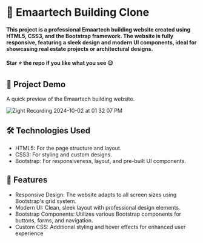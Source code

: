 
<div><h1>🚀 Emaartech Building Clone</h1></div>
<h4>This project is a professional Emaartech building website created using HTML5, CSS3, and the Bootstrap framework. The website is fully responsive, featuring a sleek design and modern UI components, ideal for showcasing real estate projects or architectural designs.</h4>
 <h4>Star ⭐ the repo if you like what you see 😉 </h4>
 <div>
 <h2>📸 Project Demo</h2>
 <p>A quick preview of the Emaartech building website.</p>

 ![Zight Recording 2024-10-02 at 01 32 07 PM](https://github.com/user-attachments/assets/60557dbd-bd30-4789-872c-919f896a69fd)


<h2>🛠️ Technologies Used</h2>
 <ul>
   <li>HTML5: For the page structure and layout.</li>
   <li>CSS3: For styling and custom designs.</li>
   <li>Bootstrap: For responsiveness, layout, and pre-built UI components.</li>
 </ul>  
 
 <h2>🎨 Features</h2>
 <ul>
   <li>Responsive Design: The website adapts to all screen sizes using Bootstrap's grid system.</li>
   <li>Modern UI: Clean, sleek layout with professional design elements.</li>
   <li>Bootstrap Components: Utilizes various Bootstrap components for buttons, forms, and navigation.</li>
   <li>Custom CSS: Additional styling and hover effects for enhanced user experience</li>
 </ul> 

